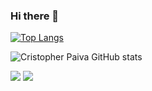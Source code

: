 ### Hi there 👋

[![Top Langs](https://github-readme-stats.vercel.app/api/top-langs/?username=cristopherpds&theme=react)](https://github.com/anuraghazra/github-readme-stats)

![Cristopher Paiva GitHub stats](https://github-readme-stats.vercel.app/api?username=cristopherpds&count_private=true&show_icons=true&theme=react)

<div> 
  <a href = "mailto:josuepaiva7@gmail.com"><img src="https://img.shields.io/badge/-Gmail-%23333?style=for-the-badge&logo=gmail&logoColor=white" target="_blank"></a>
  <a href="https://www.linkedin.com/in/pdscristopher/"><img src="https://img.shields.io/badge/-LinkedIn-%230077B5?style=for-the-badge&logo=linkedin&logoColor=white" target="_blank"></a> 

</div>
<!--
**pdsCristopher/pdsCristopher** is a ✨ _special_ ✨ repository because its `README.md` (this file) appears on your GitHub profile.

Here are some ideas to get you started:

- 🔭 I’m currently working on ...
- 🌱 I’m currently learning ...
- 👯 I’m looking to collaborate on ...
- 🤔 I’m looking for help with ...
- 💬 Ask me about ...
- 📫 How to reach me: ...
- 😄 Pronouns: ...
- ⚡ Fun fact: ...
-->

